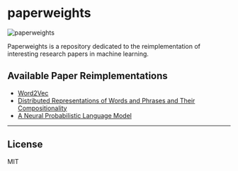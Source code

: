 # paperweights

![paperweights](infinity_stones.png)

Paperweights is a repository dedicated to the reimplementation of interesting research papers in machine learning.

## Available Paper Reimplementations

- [Word2Vec](Word2Vec/README.md) 
- [Distributed Representations of Words and Phrases and Their Compositionality](NEGSkipGram/README.md)
- [A Neural Probabilistic Language Model](NPLM/README.md)

---
## License

MIT